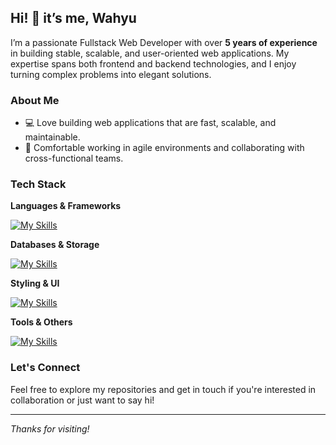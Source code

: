 ## Hi! 👋 it’s me, Wahyu

<!-- ![Header](./images/github-header-image.png) -->

I’m a passionate Fullstack Web Developer with over **5 years of experience** in building stable, scalable, and user-oriented web applications. My expertise spans both frontend and backend technologies, and I enjoy turning complex problems into elegant solutions.

### About Me

- 💻 Love building web applications that are fast, scalable, and maintainable.
- 🤝 Comfortable working in agile environments and collaborating with cross-functional teams.

### Tech Stack

**Languages & Frameworks**

[![My Skills](https://skillicons.dev/icons?i=php,laravel,go,react,nextjs,typescript,js,jquery&theme=dark)](https://skillicons.dev)

**Databases & Storage**

[![My Skills](https://skillicons.dev/icons?i=mysql,postgresql,mongodb,firebase,redis&theme=dark)](https://skillicons.dev)

**Styling & UI**

[![My Skills](https://skillicons.dev/icons?i=html,css,sass,tailwind,bootstrap,materialui&theme=dark)](https://skillicons.dev)

**Tools & Others**

[![My Skills](https://skillicons.dev/icons?i=git,github,docker,vite,webpack,figma,nodejs,postman&theme=dark)](https://skillicons.dev)

### Let's Connect

Feel free to explore my repositories and get in touch if you're interested in collaboration or just want to say hi!

---

_Thanks for visiting!_
